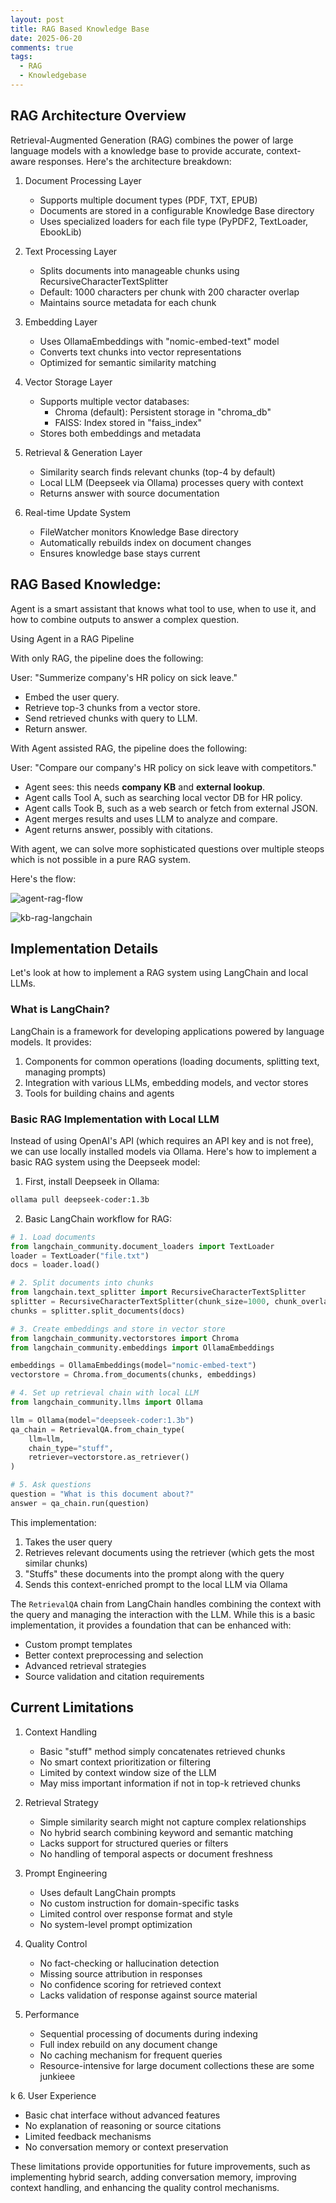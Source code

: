 ```yaml
---
layout: post
title: RAG Based Knowledge Base
date: 2025-06-20
comments: true
tags:
  - RAG
  - Knowledgebase
---
```




## RAG Architecture Overview

Retrieval-Augmented Generation (RAG) combines the power of large language models with a knowledge base to provide accurate, context-aware responses. Here's the architecture breakdown:

1. Document Processing Layer
   - Supports multiple document types (PDF, TXT, EPUB)
   - Documents are stored in a configurable Knowledge Base directory
   - Uses specialized loaders for each file type (PyPDF2, TextLoader, EbookLib)

2. Text Processing Layer
   - Splits documents into manageable chunks using RecursiveCharacterTextSplitter
   - Default: 1000 characters per chunk with 200 character overlap
   - Maintains source metadata for each chunk

3. Embedding Layer
   - Uses OllamaEmbeddings with "nomic-embed-text" model
   - Converts text chunks into vector representations
   - Optimized for semantic similarity matching

4. Vector Storage Layer
   - Supports multiple vector databases:
     - Chroma (default): Persistent storage in "chroma_db"
     - FAISS: Index stored in "faiss_index"
   - Stores both embeddings and metadata

5. Retrieval & Generation Layer
   - Similarity search finds relevant chunks (top-4 by default)
   - Local LLM (Deepseek via Ollama) processes query with context
   - Returns answer with source documentation

6. Real-time Update System
   - FileWatcher monitors Knowledge Base directory
   - Automatically rebuilds index on document changes
   - Ensures knowledge base stays current

## RAG Based Knowledge:

Agent is a smart assistant that knows what tool to use, when to use it, and how to combine outputs to answer a complex question.

Using Agent in a RAG Pipeline

With only RAG, the pipeline does the following:

User: "Summerize company's HR policy on sick leave."

- Embed the user query.
- Retrieve top-3 chunks from a vector store.
- Send retrieved chunks with query to LLM.
- Return answer.


With Agent assisted RAG, the pipeline does the following:

User: "Compare our company's HR policy on sick leave with competitors."

- Agent sees: this needs **company KB** and **external lookup**.
- Agent calls Tool A, such as searching local vector DB for HR policy.
- Agent calls Took B, such as a web search or fetch from external JSON.
- Agent merges results and uses LLM to analyze and compare.
- Agent returns answer, possibly with citations.

With agent, we can solve more sophisticated questions over multiple steops which is not possible in a pure RAG system.

Here's the flow:

![agent-rag-flow](/assets/images/uploads/rag-agent.png)






![kb-rag-langchain](/assets/images/uploads/kb-rag-langchain.png)

## Implementation Details

Let's look at how to implement a RAG system using LangChain and local LLMs.

### What is LangChain?

LangChain is a framework for developing applications powered by language models. It provides:
1. Components for common operations (loading documents, splitting text, managing prompts)
2. Integration with various LLMs, embedding models, and vector stores
3. Tools for building chains and agents

### Basic RAG Implementation with Local LLM

Instead of using OpenAI's API (which requires an API key and is not free), we can use locally installed models via Ollama. Here's how to implement a basic RAG system using the Deepseek model:

1. First, install Deepseek in Ollama:
```bash
ollama pull deepseek-coder:1.3b
```

2. Basic LangChain workflow for RAG:

```python
# 1. Load documents
from langchain_community.document_loaders import TextLoader
loader = TextLoader("file.txt")
docs = loader.load()

# 2. Split documents into chunks
from langchain.text_splitter import RecursiveCharacterTextSplitter
splitter = RecursiveCharacterTextSplitter(chunk_size=1000, chunk_overlap=200)
chunks = splitter.split_documents(docs)

# 3. Create embeddings and store in vector store
from langchain_community.vectorstores import Chroma
from langchain_community.embeddings import OllamaEmbeddings

embeddings = OllamaEmbeddings(model="nomic-embed-text")
vectorstore = Chroma.from_documents(chunks, embeddings)

# 4. Set up retrieval chain with local LLM
from langchain_community.llms import Ollama

llm = Ollama(model="deepseek-coder:1.3b")
qa_chain = RetrievalQA.from_chain_type(
    llm=llm,
    chain_type="stuff",
    retriever=vectorstore.as_retriever()
)

# 5. Ask questions
question = "What is this document about?"
answer = qa_chain.run(question)
```

This implementation:
1. Takes the user query
2. Retrieves relevant documents using the retriever (which gets the most similar chunks)
3. "Stuffs" these documents into the prompt along with the query
4. Sends this context-enriched prompt to the local LLM via Ollama

The `RetrievalQA` chain from LangChain handles combining the context with the query and managing the interaction with the LLM. While this is a basic implementation, it provides a foundation that can be enhanced with:
- Custom prompt templates
- Better context preprocessing and selection
- Advanced retrieval strategies
- Source validation and citation requirements

## Current Limitations

1. Context Handling
   - Basic "stuff" method simply concatenates retrieved chunks
   - No smart context prioritization or filtering
   - Limited by context window size of the LLM
   - May miss important information if not in top-k retrieved chunks

2. Retrieval Strategy
   - Simple similarity search might not capture complex relationships
   - No hybrid search combining keyword and semantic matching
   - Lacks support for structured queries or filters
   - No handling of temporal aspects or document freshness

3. Prompt Engineering
   - Uses default LangChain prompts
   - No custom instruction for domain-specific tasks
   - Limited control over response format and style
   - No system-level prompt optimization

4. Quality Control
   - No fact-checking or hallucination detection
   - Missing source attribution in responses
   - No confidence scoring for retrieved context
   - Lacks validation of response against source material

5. Performance
   - Sequential processing of documents during indexing
   - Full index rebuild on any document change
   - No caching mechanism for frequent queries
   - Resource-intensive for large document collections
these are some junkieee

k
6. User Experience
   - Basic chat interface without advanced features
   - No explanation of reasoning or source citations
   - Limited feedback mechanisms
   - No conversation memory or context preservation

These limitations provide opportunities for future improvements, such as implementing hybrid search, adding conversation memory, improving context handling, and enhancing the quality control mechanisms.
